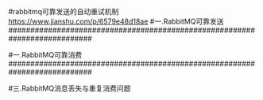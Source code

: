 #rabbitmq可靠发送的自动重试机制
https://www.jianshu.com/p/6579e48d18ae
#一.RabbitMQ可靠发送###########################################################################





#一.RabbitMQ可靠消费###########################################################################





#三.RabbitMQ消息丢失与重复消费问题
